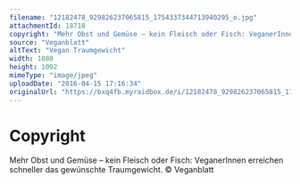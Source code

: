 ```yaml
---
filename: "12182478_929826237065815_1754337344713940295_o.jpg"
attachmentId: 18718
copyright: "Mehr Obst und Gemüse – kein Fleisch oder Fisch: VeganerInnen erreichen schneller das gewünschte Traumgewicht. © Veganblatt"
source: "Veganblatt"
altText: "Vegan Traumgewicht"
width: 1080
height: 1092
mimeType: "image/jpeg"
uploadDate: "2016-04-15 17:16:34"
originalUrl: "https://bxq4fb.myraidbox.de/i/12182478_929826237065815_1754337344713940295_o.jpg"
---
```


# Copyright

Mehr Obst und Gemüse – kein Fleisch oder Fisch: VeganerInnen erreichen schneller das gewünschte Traumgewicht. © Veganblatt
